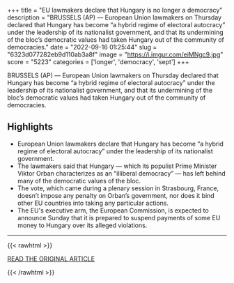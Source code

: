 +++
title = "EU lawmakers declare that Hungary is no longer a democracy"
description = "BRUSSELS (AP) — European Union lawmakers on Thursday declared that Hungary has become “a hybrid regime of electoral autocracy” under the leadership of its nationalist government, and that its undermining of the bloc’s democratic values had taken Hungary out of the community of democracies."
date = "2022-09-16 01:25:44"
slug = "6323d077282eb9d110ab3a8f"
image = "https://i.imgur.com/eiMNgc9.jpg"
score = "5223"
categories = ['longer', 'democracy', 'sept']
+++

BRUSSELS (AP) — European Union lawmakers on Thursday declared that Hungary has become “a hybrid regime of electoral autocracy” under the leadership of its nationalist government, and that its undermining of the bloc’s democratic values had taken Hungary out of the community of democracies.

## Highlights

- European Union lawmakers declare that Hungary has become “a hybrid regime of electoral autocracy” under the leadership of its nationalist government.
- The lawmakers said that Hungary — which its populist Prime Minister Viktor Orban characterizes as an “illiberal democracy” — has left behind many of the democratic values of the bloc.
- The vote, which came during a plenary session in Strasbourg, France, doesn’t impose any penalty on Orban’s government, nor does it bind other EU countries into taking any particular actions.
- The EU's executive arm, the European Commission, is expected to announce Sunday that it is prepared to suspend payments of some EU money to Hungary over its alleged violations.

---

{{< rawhtml >}}
  <p class="article-category">
    <a target="_blank" href="https://apnews.com/article/hungary-gay-rights-european-union-6a87b83de47bb90b12e4927735d8092f">READ THE ORIGINAL ARTICLE</a>
  </p>
{{< /rawhtml >}}
